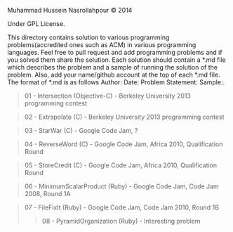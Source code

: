 Muhammad Hussein Nasrollahpour © 2014

Under GPL License.

This directory contains solution to various programming problems(accredited ones such as ACM) in various programming languages.
Feel free to pull request and add programming problems and if you solved them share the solution. Each solution should contain a *.md file which describes the problem and a sample of running the solution of the problem.
Also, add your name/github account at the top of each *.md file. The format of *.md is as follows
Author: Date: Problem Statement: Sample:.

<blockquote>01 - Intersection 	       (Objective-C) - Berkeley University 2013 programming contest</blockquote> 
<blockquote>02 - Extrapolate  	       (C)           - Berkeley University 2013 programming contest</blockquote>
<blockquote>03 - StarWar      	       (C)           - Google Code Jam, ?</blockquote>
<blockquote>04 - ReverseWord  	       (C)           - Google Code Jam, Africa 2010, Qualification Round</blockquote>
<blockquote>05 - StoreCredit  	       (C)           - Google Code Jam, Africa 2010, Qualification Round</blockquote>
<blockquote>06 - MinimumScalarProduct  (Ruby)        - Google Code Jam, Code Jam 2008, Round 1A</blockquote>
<blockquote>07 - FileFixIt             (Ruby)        - Google Code Jam, Code Jam 2010, Round 1B</blockqute>
<blockquote>08 - PyramidOrganization   (Ruby)        - Interesting problem</blockqute>
